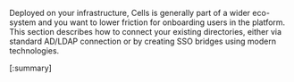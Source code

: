 Deployed on your infrastructure, Cells is generally part of a wider eco-system and you want to lower friction for onboarding users in the platform. This section describes how to connect your existing directories, either via standard AD/LDAP connection or by creating SSO bridges using modern technologies.

[:summary]
